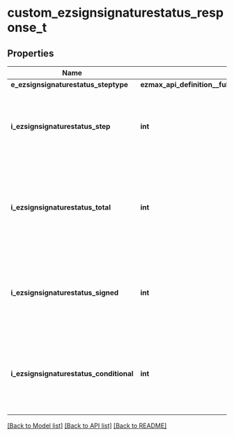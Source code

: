 # custom_ezsignsignaturestatus_response_t

## Properties
Name | Type | Description | Notes
------------ | ------------- | ------------- | -------------
**e_ezsignsignaturestatus_steptype** | **ezmax_api_definition__full_custom_ezsignsignaturestatus_response_EEZSIGNSIGNATURESTATUSSTEPTYPE_e** | Type of step | 
**i_ezsignsignaturestatus_step** | **int** | The step at which the Ezsignsigner will be invited to sign or fill the form fields | 
**i_ezsignsignaturestatus_total** | **int** | The total number of signature or form fields the Ezsignsigner must process at the current step | 
**i_ezsignsignaturestatus_signed** | **int** | The number of signature or form fields the Ezsignsigner has already processed at the current step | 
**i_ezsignsignaturestatus_conditional** | **int** | The number of signature or form fields the Ezsignsigner need to sign or fill under current conditions. | 

[[Back to Model list]](../README.md#documentation-for-models) [[Back to API list]](../README.md#documentation-for-api-endpoints) [[Back to README]](../README.md)


